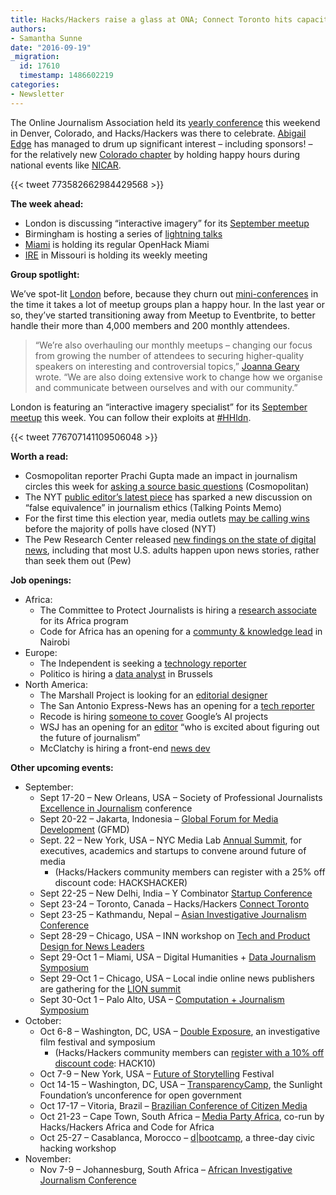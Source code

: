 ```yaml
---
title: Hacks/Hackers raise a glass at ONA; Connect Toronto hits capacity
authors:
- Samantha Sunne
date: "2016-09-19"
_migration:
  id: 17610
  timestamp: 1486602219
categories:
- Newsletter
---
```


The Online Journalism Association held its [yearly conference][1] this weekend in Denver, Colorado, and Hacks/Hackers was there to celebrate. [Abigail Edge][2] has managed to drum up significant interest &#8211; including sponsors! &#8211; for the relatively new [Colorado chapter][3] by holding happy hours during national events like [NICAR][4].

{{< tweet 773582662984429568 >}}

**The week ahead:**

  * London is discussing &#8220;interactive imagery&#8221; for its [September meetup][5]
  * Birmingham is hosting a series of [lightning talks][6]
  * [Miami][7] is holding its regular OpenHack Miami
  * [IRE][8] in Missouri is holding its weekly meeting

**Group spotlight:**

We&#8217;ve spot-lit [London][9] before, because they churn out [mini-conferences][10] in the time it takes a lot of meetup groups plan a happy hour. In the last year or so, they&#8217;ve started transitioning away from Meetup to Eventbrite, to better handle their more than 4,000 members and 200 monthly attendees.

> &#8220;We’re also overhauling our monthly meetups – changing our focus from growing the number of attendees to securing higher-quality speakers on interesting and controversial topics,&#8221; [Joanna Geary][11] wrote. &#8220;We are also doing extensive work to change how we organise and communicate between ourselves and with our community.&#8221;

London is featuring an &#8220;interactive imagery specialist&#8221; for its [September meetup][5] this week. You can follow their exploits at [#HHldn][12].

{{< tweet 776707141109506048 >}}

**Worth a read:**

  * Cosmopolitan reporter Prachi Gupta made an impact in journalism circles this week for [asking a source basic questions][13] (Cosmopolitan)
  * The NYT [public editor&#8217;s latest piece][14] has sparked a new discussion on &#8220;false equivalence&#8221; in journalism ethics (Talking Points Memo)
  * For the first time this election year, media outlets [may be calling wins][15] before the majority of polls have closed (NYT)
  * The Pew Research Center released [new findings on the state of digital news][16], including that most U.S. adults happen upon news stories, rather than seek them out (Pew)

**Job openings:**

  * Africa:
      * The Committee to Protect Journalists is hiring a [research associate][17] for its Africa program
      * Code for Africa has an opening for a [communty & knowledge lead][18] in Nairobi
  * Europe:
      * The Independent is seeking a [technology reporter][19]
      * Politico is hiring a [data analyst][20] in Brussels
  * North America:
      * The Marshall Project is looking for an [editorial designer][21]
      * The San Antonio Express-News has an opening for a [tech reporter][22]
      * Recode is hiring [someone to cover][23] Google&#8217;s AI projects
      * WSJ has an opening for an [editor][24] &#8220;who is excited about figuring out the future of journalism&#8221;
      * McClatchy is hiring a front-end [news dev][25]

**Other upcoming events:**

  * September:
      * Sept 17-20 &#8211; New Orleans, USA &#8211; Society of Professional Journalists [Excellence in Journalism][26] conference
      * Sept 20-22 &#8211; Jakarta, Indonesia &#8211; [Global Forum for Media Development][27] (GFMD)
      * Sept. 22 &#8211; New York, USA &#8211; NYC Media Lab [Annual Summit][28], for executives, academics and startups to convene around future of media
          * (Hacks/Hackers community members can register with a 25% off discount code: HACKSHACKER)
      * Sept 22-25 &#8211; New Delhi, India &#8211; Y Combinator [Startup Conference][29]
      * Sept 23-24 &#8211; Toronto, Canada &#8211; Hacks/Hackers [Connect Toronto][30]
      * Sept 23-25 &#8211; Kathmandu, Nepal &#8211; [Asian Investigative Journalism Conference][31]
      * Sept 28-29 &#8211; Chicago, USA &#8211; INN workshop on [Tech and Product Design for News Leaders][32]
      * Sept 29-Oct 1 &#8211; Miami, USA &#8211; Digital Humanities + [Data Journalism Symposium][33]
      * Sept 29-Oct 1 &#8211; Chicago, USA &#8211; Local indie online news publishers are gathering for the [LION summit][34]
      * Sept 30-Oct 1 &#8211; Palo Alto, USA &#8211; [Computation + Journalism Symposium][35]
  * October:
      * Oct 6-8 &#8211; Washington, DC, USA &#8211; [Double Exposure][36], an investigative film festival and symposium
          * (Hacks/Hackers community members can [register with a 10% off discount code][37]: HACK10)
      * Oct 7-9 &#8211; New York, USA &#8211; [Future of Storytelling][38] Festival
      * Oct 14-15 &#8211; Washington, DC, USA &#8211; [TransparencyCamp][39], the Sunlight Foundation&#8217;s unconference for open government
      * Oct 17-17 &#8211; Vitoria, Brazil &#8211; [Brazilian Conference of Citizen Media][40]
      * Oct 21-23 &#8211; Cape Town, South Africa &#8211; [Media Party Africa][41], co-run by Hacks/Hackers Africa and Code for Africa
      * Oct 25-27 &#8211; Casablanca, Morocco &#8211; [d|bootcamp][42], a three-day civic hacking workshop
  * November:
      * Nov 7-9 &#8211; Johannesburg, South Africa &#8211; [African Investigative Journalism Conference][43]

 [1]: http://ona16.journalists.org/
 [2]: https://twitter.com/abigailedge
 [3]: https://www.meetup.com/hackshackersco/
 [4]: http://ire.org/nicar/
 [5]: https://www.eventbrite.co.uk/e/hackshackers-london-september-meetup-tickets-27701764724
 [6]: http://www.meetup.com/Hacks-Hackers-Birmingham/events/233788479/
 [7]: http://www.meetup.com/Hacks-Hackers-Miami/
 [8]: http://www.meetup.com/hackshackersIRE/
 [9]: https://twitter.com/hackshackersldn
 [10]: http://www.meetup.com/HacksHackersLondon/events/past/?scroll=true#past
 [11]: https://twitter.com/JoannaUK
 [12]: https://twitter.com/hashtag/hhldn
 [13]: http://www.cosmopolitan.com/politics/a3356886/ivanka-trump-child-care-maternity-leave-policy/
 [14]: http://talkingpointsmemo.com/edblog/the-crisis-at-the-times-and-that-public-editor-piece
 [15]: http://www.nytimes.com/2016/09/11/us/politics/election-results-voting.html
 [16]: http://www.pewresearch.org/fact-tank/2016/09/14/facts-about-the-changing-digital-news-landscape/
 [17]: http://www.journalism.co.za/blog/committee-protect-journalists-seeking-research-associate-africa-program/
 [18]: http://opportunities.codeforafrica.org/community-knowledge-lead-nairobi-kenya/
 [19]: http://www.gorkanajobs.co.uk/job/64489/the-independent-technology-reporter-/
 [20]: http://www.gorkanajobs.co.uk/job/64504/politico-data-and-analytics-analyst-brussels-/
 [21]: https://www.themarshallproject.org/jobs/editorial-designer
 [22]: http://talkingbiznews.com/biz-news-help-wanted/san-antonio-daily-seeks-tech-reporter/
 [23]: http://talkingbiznews.com/biz-news-help-wanted/recode-seeks-reporter-to-cover-google-and-artificial-intelligence/
 [24]: http://talkingbiznews.com/biz-news-help-wanted/wsj-seeks-deputy-editor-for-emerging-media/
 [25]: http://www.jobs.net/jobs/mcclatchy-widget/en-us/job/United-States/News-Developer/JHN4RD6D26SDVBD39G2/
 [26]: http://excellenceinjournalism.org/
 [27]: http://gfmd.info/en/site/news/882/Get-ready-for-the-2016-Jakarta-World-Forum-for-Media-Development.htm
 [28]: http://summit.nycmedialab.org/
 [29]: https://www.innov8.work/ycombinator/
 [30]: http://connect.hackshackers.com/events/toronto
 [31]: http://2016.uncoveringasia.org/
 [32]: https://inn.org/event/technology-and-product-design-for-newsroom-leaders/
 [33]: http://dhdjmiami.com/
 [34]: http://www.lionpublishers.com/conference/home/
 [35]: http://journalism.stanford.edu/cj2016/
 [36]: http://face2face.si.edu/my_weblog/2015/09/double-exposure-investigative-film-festival.html
 [37]: http://www.brownpapertickets.com/profile/1250518
 [38]: http://www.fostfest.com/#content
 [39]: https://tcamp.sunlightfoundation.com/register/
 [40]: http://eventos.ufes.br/index.php/midiacidada/midiacidada
 [41]: https://www.eventbrite.com/e/media-party-africa-tickets-27194686038
 [42]: http://casablanca.dbootcamp.org/
 [43]: http://www.journalism.co.za/aijc/
